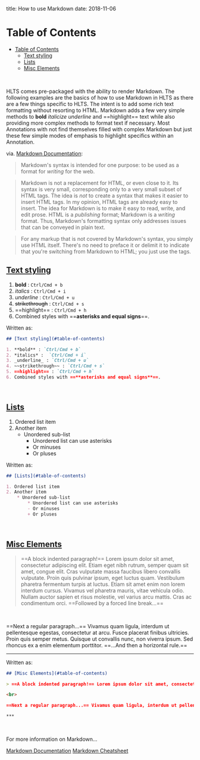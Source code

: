 title: How to use Markdown
date: 2018-11-06

<a class="paddedAnchor" name="table-of-contents"></a>

# Table of Contents

- [Table of Contents](#table-of-contents)
    - [Text styling](#text-styling)
    - [Lists](#lists)
    - [Misc Elements](#misc-elements)

<br>

HLTS comes pre-packaged with the ability to render Markdown. The following examples are the basics of how to use Markdown in HLTS as there are a few things specific to HLTS. The intent is to add some rich text formatting without resorting to HTML. Markdown adds a few very simple methods to **bold**  *italicize* _underline_ and ==highlight== text while also providing more complex methods to format text if necessary. Most Annotations with not find themselves filled with complex Markdown but just these few simple modes of emphasis to highlight specifics within an Annotation.

via. [Markdown Documentation](https://daringfireball.net/projects/markdown/syntax):

>Markdown's syntax is intended for one purpose: to be used as a format for *writing* for the web.

>Markdown is not a replacement for HTML, or even close to it. Its syntax is very small, corresponding only to a very small subset of HTML tags. The idea is *not* to create a syntax that makes it easier to insert HTML tags. In my opinion, HTML tags are already easy to insert. The idea for Markdown is to make it easy to read, write, and edit prose. HTML is a *publishing* format; Markdown is a *writing* format. Thus, Markdown's formatting syntax only addresses issues that can be conveyed in plain text.

>For any markup that is not covered by Markdown's syntax, you simply use HTML itself. There's no need to preface it or delimit it to indicate that you're switching from Markdown to HTML; you just use the tags.

<a class="paddedAnchor" name="text-styling"></a>

## [Text styling](#table-of-contents)

1. **bold** : `Ctrl/Cmd + b`
2. *italics* :  `Ctrl/Cmd + i`
3. _underline_ : `Ctrl/Cmd + u`
4. ~~strikethrough~~ : `Ctrl/Cmd + s`
5. ==highlight== : `Ctrl/Cmd + h`
6. Combined styles with ==**asterisks and equal signs**==.


Written as:

``` markdown
## [Text styling](#table-of-contents)

1. **bold** : `Ctrl/Cmd + b`
2. *italics* :  `Ctrl/Cmd + i`
3. _underline_ : `Ctrl/Cmd + u`
4. ~~strikethrough~~ : `Ctrl/Cmd + s`
5. ==highlight== : `Ctrl/Cmd + h`
6. Combined styles with ==**asterisks and equal signs**==.
```

<br>

<a class="paddedAnchor" name="lists"></a>

## [Lists](#table-of-contents)

1. Ordered list item
2. Another item
    * Unordered sub-list
        * Unordered list can use asterisks
        - Or minuses
        + Or pluses


Written as:

``` markdown
## [Lists](#table-of-contents)

1. Ordered list item
2. Another item
    * Unordered sub-list
        * Unordered list can use asterisks
        - Or minuses
        + Or pluses
```

<br>

<a class="paddedAnchor" name="misc-elements"></a>

## [Misc Elements](#table-of-contents)

> ==A block indented paragraph!== Lorem ipsum dolor sit amet, consectetur adipiscing elit. Etiam eget nibh rutrum, semper quam sit amet, congue elit. Cras vulputate massa faucibus libero convallis vulputate. Proin quis pulvinar ipsum, eget luctus quam. Vestibulum pharetra fermentum turpis at luctus. Etiam sit amet enim non lorem interdum cursus. Vivamus vel pharetra mauris, vitae vehicula odio. Nullam auctor sapien et risus molestie, vel varius arcu mattis. Cras ac condimentum orci. ==Followed by a forced line break...==

<br>

==Next a regular paragraph...== Vivamus quam ligula, interdum ut pellentesque egestas, consectetur at arcu. Fusce placerat finibus ultricies. Proin quis semper metus. Quisque ut convallis nunc, non viverra ipsum. Sed rhoncus ex a enim elementum porttitor. ==...And then a horizontal rule.==

***


Written as:

``` markdown
## [Misc Elements](#table-of-contents)

> ==A block indented paragraph!== Lorem ipsum dolor sit amet, consectetur adipiscing elit. Etiam eget nibh rutrum, semper quam sit amet, congue elit. Cras vulputate massa faucibus libero convallis vulputate. Proin quis pulvinar ipsum, eget luctus quam. Vestibulum pharetra fermentum turpis at luctus. Etiam sit amet enim non lorem interdum cursus. Vivamus vel pharetra mauris, vitae vehicula odio. Nullam auctor sapien et risus molestie, vel varius arcu mattis. Cras ac condimentum orci. ==Followed by a forced line break...==

<br>

==Next a regular paragraph...== Vivamus quam ligula, interdum ut pellentesque egestas, consectetur at arcu. Fusce placerat finibus ultricies. Proin quis semper metus. Quisque ut convallis nunc, non viverra ipsum. Sed rhoncus ex a enim elementum porttitor. ==...And then a horizontal rule.==

***
```

<br>

For more information on Markdown...

[Markdown Documentation](https://daringfireball.net/projects/markdown/syntax)
[Markdown Cheatsheet](https://github.com/adam-p/markdown-here/wiki/Markdown-Cheatsheet)
